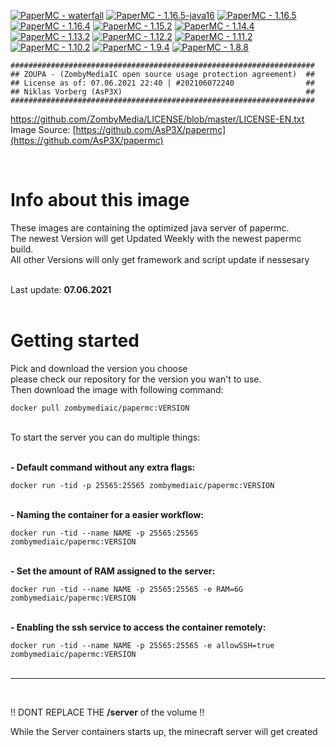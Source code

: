 [![PaperMC - waterfall](https://github.com/AsP3X/papermc/actions/workflows/papermc-waterfall.yml/badge.svg)](https://github.com/AsP3X/papermc/actions/workflows/papermc-waterfall.yml)
[![PaperMC - 1.16.5-java16](https://github.com/AsP3X/papermc/actions/workflows/papermc1.16.5-java16.yml/badge.svg)](https://github.com/AsP3X/papermc/actions/workflows/papermc1.16.5-java16.yml)
[![PaperMC - 1.16.5](https://github.com/AsP3X/papermc/actions/workflows/papermc1.16.5.yml/badge.svg)](https://github.com/AsP3X/papermc/actions/workflows/papermc1.16.5.yml)
[![PaperMC - 1.16.4](https://github.com/AsP3X/papermc/actions/workflows/papermc1.16.4.yml/badge.svg)](https://github.com/AsP3X/papermc/actions/workflows/papermc1.16.4.yml)
[![PaperMC - 1.15.2](https://github.com/AsP3X/papermc/actions/workflows/papermc1.15.2.yml/badge.svg)](https://github.com/AsP3X/papermc/actions/workflows/papermc1.15.2.yml)
[![PaperMC - 1.14.4](https://github.com/AsP3X/papermc/actions/workflows/papermc1.14.4.yml/badge.svg)](https://github.com/AsP3X/papermc/actions/workflows/papermc1.14.4.yml)
[![PaperMC - 1.13.2](https://github.com/AsP3X/papermc/actions/workflows/papermc1.13.2.yml/badge.svg)](https://github.com/AsP3X/papermc/actions/workflows/papermc1.13.2.yml)
[![PaperMC - 1.12.2](https://github.com/AsP3X/papermc/actions/workflows/papermc1.12.2.yml/badge.svg)](https://github.com/AsP3X/papermc/actions/workflows/papermc1.12.2.yml)
[![PaperMC - 1.11.2](https://github.com/AsP3X/papermc/actions/workflows/papermc1.11.2.yml/badge.svg)](https://github.com/AsP3X/papermc/actions/workflows/papermc1.11.2.yml)
[![PaperMC - 1.10.2](https://github.com/AsP3X/papermc/actions/workflows/papermc1.10.2.yml/badge.svg)](https://github.com/AsP3X/papermc/actions/workflows/papermc1.10.2.yml)
[![PaperMC - 1.9.4](https://github.com/AsP3X/papermc/actions/workflows/papermc1.9.4.yml/badge.svg)](https://github.com/AsP3X/papermc/actions/workflows/papermc1.9.4.yml)
[![PaperMC - 1.8.8](https://github.com/AsP3X/papermc/actions/workflows/papermc1.8.8.yml/badge.svg)](https://github.com/AsP3X/papermc/actions/workflows/papermc1.8.8.yml)

```
####################################################################
## ZOUPA - (ZombyMediaIC open source usage protection agreement)  ##
## License as of: 07.06.2021 22:40 | #202106072240                ##
## Niklas Vorberg (AsP3X)                                         ##
####################################################################
```
https://github.com/ZombyMedia/LICENSE/blob/master/LICENSE-EN.txt <br>
Image Source: [https://github.com/AsP3X/papermc](https://github.com/AsP3X/papermc)

<br>
<h1>Info about this image</h1>
<p>
    These images are containing the optimized java server of papermc.<br>
    The newest Version will get Updated Weekly with the newest papermc build.<br>
    All other Versions will only get framework and script update if nessesary
</p>
<br>
Last update: <strong>07.06.2021</strong>
<br>
<br>
<h1>Getting started</h1>
<p>
    Pick and download the version you choose<br>
    please check our repository for the version you wan't to use. <br>
    Then download the image with following command:
</p>
<code>docker pull zombymediaic/papermc:VERSION</code>
<br>
<p><br>
    To start the server you can do multiple things:<br>
<br>
<p>
    <strong>- Default command without any extra flags:</strong>
</p>
<code>docker run -tid -p 25565:25565 zombymediaic/papermc:VERSION</code><br>
<br>
<p>
    <strong>- Naming the container for a easier workflow:</strong>
</p>
<code>docker run -tid --name NAME -p 25565:25565 zombymediaic/papermc:VERSION</code><br>
<br>
<p>
    <strong>- Set the amount of RAM assigned to the server:</strong>
</p>
<code>docker run -tid --name NAME -p 25565:25565 -e RAM=6G zombymediaic/papermc:VERSION</code><br>
<br>
<p>
    <strong>- Enabling the ssh service to access the container remotely:</strong>
</p>
<code>docker run -tid --name NAME -p 25565:25565 -e allowSSH=true zombymediaic/papermc:VERSION</code><br>

<br>
<hr>
<br>

<p>
    !! DONT REPLACE THE <strong>/server</strong> of the volume !!
</p>
<p>
    While the Server containers starts up, the minecraft server will get created
</p>